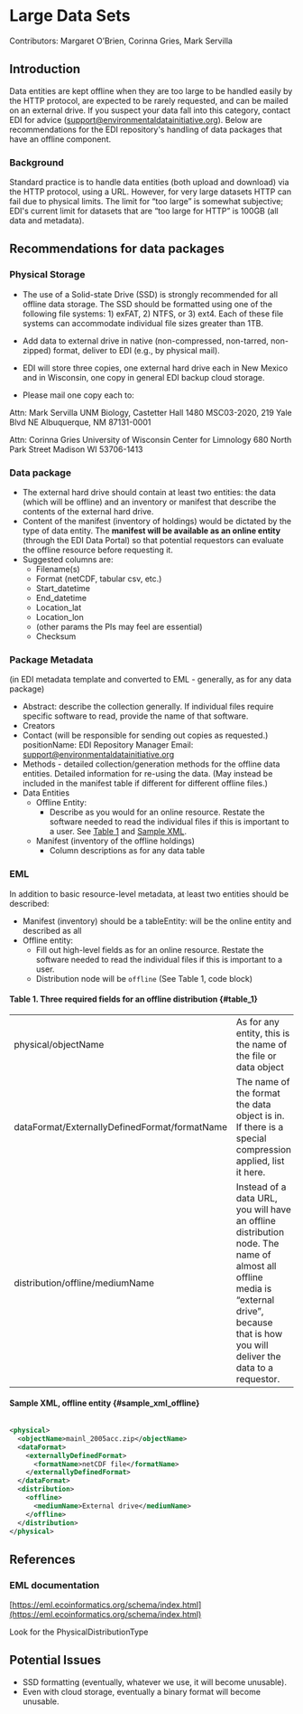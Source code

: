 # Large Data Sets

Contributors: Margaret O’Brien, Corinna Gries, Mark Servilla

## Introduction

Data entities are kept offline when they are too large to be handled easily by the HTTP protocol, are expected to be rarely requested, and can be mailed on an external drive.  If you suspect your data fall into this category, contact EDI for advice (support@environmentaldatainitiative.org). Below are recommendations for the EDI repository's handling of data packages that have an offline component.

### Background

Standard practice is to handle data entities (both upload and download) via the HTTP protocol, using a URL. However, for very large datasets HTTP can fail due to physical limits. The limit for “too large” is somewhat subjective; EDI's current limit for datasets that are “too large for HTTP” is 100GB (all data and metadata).

## Recommendations for data packages

### Physical Storage

* The use of a Solid-state Drive (SSD) is strongly recommended for all offline data storage. The SSD should be formatted using one of the following file systems: 1) exFAT, 2) NTFS, or 3) ext4. Each of these file systems can accommodate individual file sizes greater than 1TB.

* Add data to external drive in native (non-compressed, non-tarred, non-zipped) format, deliver to EDI (e.g., by physical mail).
* EDI will store three copies, one external hard drive each in New Mexico and in Wisconsin, one copy in general EDI backup cloud storage.
* Please mail one copy each to:

Attn: Mark Servilla
UNM Biology, Castetter Hall 1480
MSC03-2020, 219 Yale Blvd NE
Albuquerque, NM 87131-0001

Attn: Corinna Gries
University of Wisconsin
Center for Limnology
680 North Park Street
Madison WI 53706-1413

### Data package

* The external hard drive should contain at least two entities: the data (which will be offline) and an inventory or manifest that describe the contents of the external hard drive.
* Content of the manifest (inventory of holdings) would be dictated by the type of data entity. The **manifest will be available as an online entity** (through the EDI Data Portal) so that potential requestors can evaluate the offline resource before requesting it.
* Suggested columns are:
  * Filename(s)
  * Format (netCDF, tabular csv, etc.)
  * Start_datetime
  * End_datetime
  * Location_lat
  * Location_lon
  * (other params the PIs may feel are essential)
  * Checksum

### Package Metadata

(in EDI metadata template and converted to EML - generally, as for any data package)

* Abstract: describe the collection generally. If individual files require specific software to read, provide the name of that software.
* Creators
* Contact (will be responsible for sending out copies as requested.) positionName: EDI Repository Manager Email: support@environmentaldatainitiative.org
* Methods - detailed collection/generation methods for the offline data entities. Detailed information for re-using the data. (May instead be included in the manifest table if different for different offline files.)
* Data Entities
  * Offline Entity:
    * Describe as you would for an online resource. Restate the software needed to read the individual files if this is important to a user. See [Table 1](#table_1) and [Sample XML](#sample_xml_offline).
  * Manifest (inventory of the offline holdings)
    * Column descriptions as for any data table

### EML

In addition to basic resource-level metadata, at least two entities should be described:

* Manifest (inventory) should be a tableEntity: will be the online entity and described as all
* Offline entity:
  * Fill out high-level fields as for an online resource. Restate the software needed to read the individual files if this is important to a user.
  * Distribution node will be `offline` (See Table 1, code block)

#### Table 1. Three required fields for an offline distribution  {#table_1}

<table>
  <tr>
   <td>physical/objectName
   </td>
   <td>As for any entity, this is the name of the file or data object
   </td>
  </tr>
  <tr>
   <td>dataFormat/ExternallyDefinedFormat/formatName
   </td>
   <td>The name of the format the data object is in. If there is a special compression applied, list it here.
   </td>
  </tr>
  <tr>
   <td>distribution/offline/mediumName
   </td>
   <td>Instead of a data URL, you will have an offline distribution node. The name of almost all offline media is “external drive”, because that is how you will deliver the data to a requestor.
   </td>
  </tr>
</table>

#### Sample XML, offline entity   {#sample_xml_offline}

```xml

<physical>
  <objectName>mainl_2005acc.zip</objectName>
  <dataFormat>
    <externallyDefinedFormat>
      <formatName>netCDF file</formatName>
    </externallyDefinedFormat>
  </dataFormat>
  <distribution>
    <offline>
      <mediumName>External drive</mediumName>
    </offline>
  </distribution>
</physical>

```

## References

### EML documentation

[https://eml.ecoinformatics.org/schema/index.html](https://eml.ecoinformatics.org/schema/index.html)

Look for the PhysicalDistributionType

## Potential Issues

* SSD formatting (eventually, whatever we use, it will become unusable).
* Even with cloud storage, eventually a binary format will become unusable.
